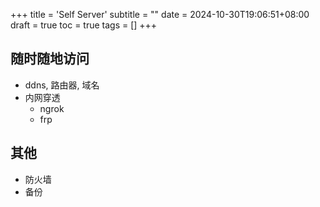 +++
title = 'Self Server'
subtitle = ""
date = 2024-10-30T19:06:51+08:00
draft = true
toc = true
tags = []
+++


## 随时随地访问

- ddns, 路由器, 域名
- 内网穿透
  - ngrok
  - frp

## 其他

- 防火墙
- 备份
